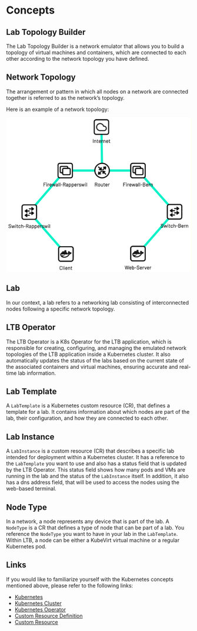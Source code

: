 # Concepts

## Lab Topology Builder

The Lab Topology Builder is a network emulator that allows you to build a topology of virtual machines and containers, which are connected to each other according to the network topology you have defined.

## Network Topology

The arrangement or pattern in which all nodes on a network are connected together is referred to as the network’s topology.

Here is an example of a network topology:

![LTB](./assets/images/Lab-Topology.png)

## Lab

In our context, a lab refers to a networking lab consisting of interconnected nodes following a specific network topology.

## LTB Operator

The LTB Operator is a K8s Operator for the LTB application, which is responsible for creating, configuring, and managing the emulated network topologies of the LTB application inside a Kubernetes cluster.
It also automatically updates the status of the labs based on the current state of the associated containers and virtual machines, ensuring accurate and real-time lab information.

## Lab Template

A `LabTemplate` is a Kubernetes custom resource (CR), that defines a template for a lab. It contains information about which nodes are part of the lab, their configuration, and how they are connected to each other.

## Lab Instance

A `LabInstance` is a custom resource (CR) that describes a specific lab intended for deployment within a Kubernetes cluster.
It has a reference to the `LabTemplate` you want to use and also has a status field that is updated by the LTB Operator. This status field shows how many pods and VMs are running in the lab and the status of the `LabInstance` itself. In addition, it also has a dns address field, that will be used to access the nodes using the web-based terminal.

## Node Type

In a network, a node represents any device that is part of the lab. A `NodeType` is a CR that defines a type of node that can be part of a lab. You reference the `NodeType` you want to have in your lab in the `LabTemplate`.
Within LTB, a node can be either a KubeVirt virtual machine or a regular Kubernetes pod.

## Links

If you would like to familiarize yourself with the Kubernetes concepts mentioned above, please refer to the following links:

- [Kubernetes](https://kubernetes.io/docs/concepts/overview/what-is-kubernetes/)
- [Kubernetes Cluster](https://kubernetes.io/docs/concepts/architecture/cluster-components/)
- [Kubernetes Operator](https://kubernetes.io/docs/concepts/extend-kubernetes/operator/)
- [Custom Resource Definition](https://kubernetes.io/docs/concepts/extend-kubernetes/api-extension/custom-resources/#customresourcedefinitions)
- [Custom Resource](https://kubernetes.io/docs/concepts/extend-kubernetes/api-extension/custom-resources/#custom-controllers)
